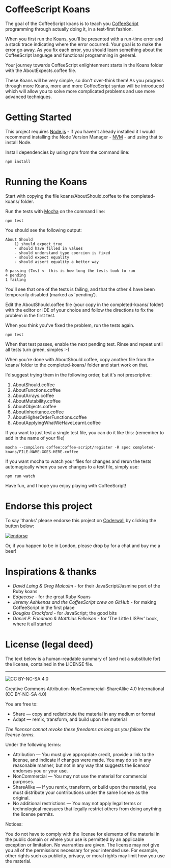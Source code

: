 # CoffeeScript Koans
The goal of the CoffeeScript koans is to teach you [CoffeeScript](http://coffeescript.org/) programming through actually doing it, in a test-first fashion. 

When you first run the Koans, you'll be presented with a run-time error and a stack trace indicating where the error occurred. Your goal is to make the error go away. As you fix each error, you should learn something about the CoffeeScript language and functional programming in general.

Your journey towards CoffeeScript enlightenment starts in the Koans folder with the AboutExpects.coffee file. 

These Koans will be very simple, so don't over-think them! As you progress through more Koans, more and more CoffeeScript syntax will be introduced which will allow you to solve more complicated problems and use more advanced techniques.

# Getting Started

This project requires [Node.js](http://nodejs.org/) - if you haven't already installed it I would recommend installing the Node Version Manager - [NVM](https://github.com/creationix/nvm) - and using that to install Node.
	
Install dependencies by using npm from the command line:
	
	npm install

# Running the Koans

Start with copying the file koans/AboutShould.coffee to the completed-koans/ folder. 

Run the tests with [Mocha](http://visionmedia.github.io/mocha/) on the command line:

	npm test

You should see the following output: 

	About Should
	    1) should expect true
	    - should have filled in values
	    - should understand type coercion is fixed
	    - should expect equality
	    - should assert equality a better way

	0 passing (7ms) <- this is how long the tests took to run
	4 pending
	1 failing

You'll see that one of the tests is failing, and that the other 4 have been temporarily disabled (marked as 'pending').  

Edit the AboutShould.coffee file (your copy in the completed-koans/ folder) with the editor or IDE of your choice and follow the directions to fix the problem in the first test.

When you think you've fixed the problem, run the tests again.

	npm test

When that test passes, enable the next pending test. Rinse and repeat until all tests turn green, simples :-)

When you're done with AboutShould.coffee, copy another file from the koans/ folder to the completed-koans/ folder and start work on that.

I'd suggest trying them in the following order, but it's not prescriptive:

1. AboutShould.coffee
1. AboutFunctions.coffee
1. AboutArrays.coffee
1. AboutMutability.coffee
1. AboutObjects.coffee
1. AboutInheritance.coffee
1. AboutHigherOrderFunctions.coffee
1. AboutApplyingWhatWeHaveLearnt.coffee

If you want to just test a single test file, you can do it like this: (remember to add in the name of your file)

	mocha --compilers coffee:coffee-script/register -R spec completed-koans/FILE-NAME-GOES-HERE.coffee

If you want mocha to watch your files for changes and rerun the tests automagically when you save changes to a test file, simply use:

	npm run watch

Have fun, and I hope you enjoy playing with CoffeeScript!

# Endorse this project 
To say 'thanks' please endorse this project on [Coderwall](http://coderwall.com) by clicking the button below:

[![endorse](http://api.coderwall.com/sleepyfox/endorsecount.png)](http://coderwall.com/sleepyfox)

Or, if you happen to be in London, please drop by for a chat and buy me a beer!

# Inspirations & thanks

* _David Laing & Greg Malcolm_ - for their JavaScript/Jasmine port of the Ruby koans
* _Edgecase_ - for the great Ruby Koans
* _Jeremy Ashkenas and the CoffeeScript crew on GitHub_ - for making CoffeeScript in the first place
* _Douglas Crockford_ - for JavaScript; the good bits
* _Daniel P. Friedman & Matthias Felleisen_ - for 'The Little LISPer' book, where it all started

# License (legal deed)

The text below is a human-readable summary of (and not a substitute for) the license, contained in the LICENSE file.

* * * * *

![CC BY-NC-SA 4.0](http://i.creativecommons.org/l/by-nc-sa/3.0/88x31.png)

Creative Commons Attribution-NonCommercial-ShareAlike 4.0 International (CC BY-NC-SA 4.0)

You are free to:

* Share — copy and redistribute the material in any medium or format
* Adapt — remix, transform, and build upon the material

_The licensor cannot revoke these freedoms as long as you follow the license terms._

Under the following terms:

* Attribution — You must give appropriate credit, provide a link to the license, and indicate if changes were made. You may do so in any reasonable manner, but not in any way that suggests the licensor endorses you or your use.
* NonCommercial — You may not use the material for commercial purposes.
* ShareAlike — If you remix, transform, or build upon the material, you must distribute your contributions under the same license as the original.
* No additional restrictions — You may not apply legal terms or technological measures that legally restrict others from doing anything the license permits.

Notices:

You do not have to comply with the license for elements of the material in the public domain or where your use is permitted by an applicable exception or limitation.
No warranties are given. The license may not give you all of the permissions necessary for your intended use. For example, other rights such as publicity, privacy, or moral rights may limit how you use the material.
